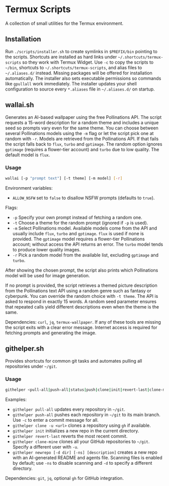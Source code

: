 # Termux Scripts

A collection of small utilities for the Termux environment.

## Installation
Run `./scripts/installer.sh` to create symlinks in `$PREFIX/bin` pointing to the scripts. Shortcuts are installed as hard links under `~/.shortcuts/termux-scripts` so they work with Termux Widget. Use `-c` to copy the scripts to `~/bin`, shortcuts to `~/.shortcuts/termux-scripts`, and alias files to `~/.aliases.d/` instead. Missing packages will be offered for installation automatically. The installer also sets executable permissions so commands like `gpullall` work immediately.
The installer updates your shell configuration to source every `*.aliases` file in `~/.aliases.d/` on startup.

## wallai.sh

Generates an AI-based wallpaper using the free Pollinations API. The script requests a 15-word
description for a random theme and includes a unique seed so prompts vary even for the same theme.
You can choose between several Pollinations models using the `-m` flag or let the
script pick one at random with `-r`. Models are retrieved from the Pollinations
API. If that fails the script falls back to `flux`, `turbo` and `gptimage`. The
random option ignores `gptimage` (requires a flower-tier account) and `turbo`
due to low quality. The default model is `flux`.

### Usage
```bash
wallai [-p "prompt text"] [-t theme] [-m model] [-r]
```

Environment variables:
- `ALLOW_NSFW` set to `false` to disallow NSFW prompts (defaults to `true`).

Flags:
- `-p` Specify your own prompt instead of fetching a random one.
- `-t` Choose a theme for the random prompt (ignored if `-p` is used).
- `-m` Select Pollinations model. Available models come from the API and usually
  include `flux`, `turbo` and `gptimage`. `flux` is used if none is provided.
  The `gptimage` model requires a flower-tier Pollinations account; without
  access the API returns an error. The `turbo` model tends to produce lower quality images.
- `-r` Pick a random model from the available list, excluding `gptimage` and `turbo`.

After showing the chosen prompt, the script also prints which Pollinations model will
be used for image generation.

If no prompt is provided, the script retrieves a themed picture description from the Pollinations text
API using a random genre such as fantasy or cyberpunk. You can override the random choice with
`-t theme`. The API is asked to respond in exactly 15 words. A random seed parameter ensures that
repeated calls yield different descriptions even when the theme is the same.

Dependencies: `curl`, `jq`, `termux-wallpaper`.
If any of these tools are missing the script exits with a clear error
message. Internet access is required for fetching prompts and generating
the image.

## githelper.sh

Provides shortcuts for common git tasks and automates pulling
all repositories under `~/git`.

### Usage
```bash
githelper <pull-all|push-all|status|push|clone|init|revert-last|clone-mine|newrepo>
```

Examples:
- `githelper pull-all` updates every repository in `~/git`.
- `githelper push-all` pushes each repository in `~/git` to its main branch. Use `-c` to enter a commit message for all.
- `githelper clone -u <url>` clones a repository using `gh` if available.
- `githelper init` initializes a new repo in the current directory.
- `githelper revert-last` reverts the most recent commit.
- `githelper clone-mine` clones all your GitHub repositories to `~/git`. Specify a different user with `-u`.
- `githelper newrepo [-d dir] [-ns] [description]` creates a new repo with an AI-generated README and agents file. Scanning files is enabled by default; use `-ns` to disable scanning and `-d` to specify a different directory.

Dependencies: `git`, `jq`, optional `gh` for GitHub integration.
